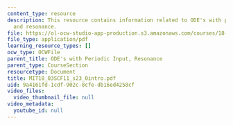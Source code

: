 ```yaml
---
content_type: resource
description: This resource contains information related to ODE's with periodic input,
  and resonance.
file: https://ol-ocw-studio-app-production.s3.amazonaws.com/courses/18-03sc-differential-equations-fall-2011/9a4161fd1cdf902c8cfedb16ed4258cf_MIT18_03SCF11_s23_0intro.pdf
file_type: application/pdf
learning_resource_types: []
ocw_type: OCWFile
parent_title: ODE's with Periodic Input, Resonance
parent_type: CourseSection
resourcetype: Document
title: MIT18_03SCF11_s23_0intro.pdf
uid: 9a4161fd-1cdf-902c-8cfe-db16ed4258cf
video_files:
  video_thumbnail_file: null
video_metadata:
  youtube_id: null
---
```

